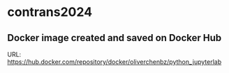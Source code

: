 # contrans2024

## Docker image created and saved on Docker Hub
URL: https://hub.docker.com/repository/docker/oliverchenbz/python_jupyterlab